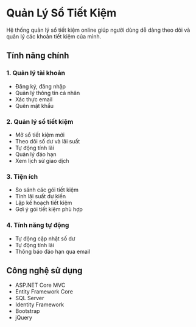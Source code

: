 # Quản Lý Sổ Tiết Kiệm
Hệ thống quản lý sổ tiết kiệm online giúp người dùng dễ dàng theo dõi và quản lý các khoản tiết kiệm của mình.
## Tính năng chính

### 1. Quản lý tài khoản
- Đăng ký, đăng nhập
- Quản lý thông tin cá nhân
- Xác thực email
- Quên mật khẩu

### 2. Quản lý sổ tiết kiệm
- Mở sổ tiết kiệm mới
- Theo dõi số dư và lãi suất
- Tự động tính lãi
- Quản lý đáo hạn
- Xem lịch sử giao dịch

### 3. Tiện ích
- So sánh các gói tiết kiệm
- Tính lãi suất dự kiến
- Lập kế hoạch tiết kiệm
- Gợi ý gói tiết kiệm phù hợp


### 4. Tính năng tự động
- Tự động cập nhật số dư
- Tự động tính lãi
- Thông báo đáo hạn qua email

## Công nghệ sử dụng

- ASP.NET Core MVC
- Entity Framework Core
- SQL Server
- Identity Framework
- Bootstrap
- jQuery
